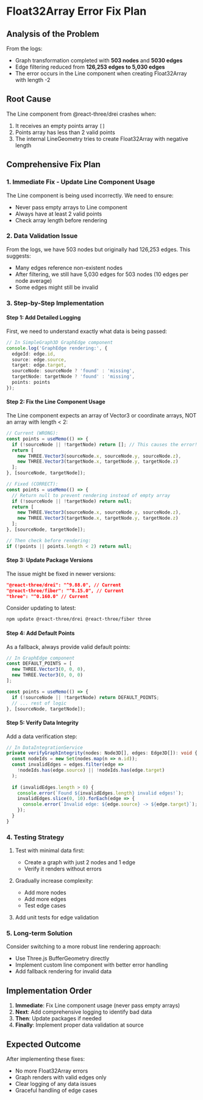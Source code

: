 # Float32Array Error Fix Plan

## Analysis of the Problem

From the logs:
- Graph transformation completed with **503 nodes** and **5030 edges**
- Edge filtering reduced from **126,253 edges to 5,030 edges**
- The error occurs in the Line component when creating Float32Array with length -2

## Root Cause

The Line component from @react-three/drei crashes when:
1. It receives an empty points array `[]`
2. Points array has less than 2 valid points
3. The internal LineGeometry tries to create Float32Array with negative length

## Comprehensive Fix Plan

### 1. Immediate Fix - Update Line Component Usage

The Line component is being used incorrectly. We need to ensure:
- Never pass empty arrays to Line component
- Always have at least 2 valid points
- Check array length before rendering

### 2. Data Validation Issue

From the logs, we have 503 nodes but originally had 126,253 edges. This suggests:
- Many edges reference non-existent nodes
- After filtering, we still have 5,030 edges for 503 nodes (10 edges per node average)
- Some edges might still be invalid

### 3. Step-by-Step Implementation

#### Step 1: Add Detailed Logging
First, we need to understand exactly what data is being passed:

```typescript
// In SimpleGraph3D GraphEdge component
console.log('GraphEdge rendering:', {
  edgeId: edge.id,
  source: edge.source,
  target: edge.target,
  sourceNode: sourceNode ? 'found' : 'missing',
  targetNode: targetNode ? 'found' : 'missing',
  points: points
});
```

#### Step 2: Fix the Line Component Usage
The Line component expects an array of Vector3 or coordinate arrays, NOT an array with length < 2:

```typescript
// Current (WRONG):
const points = useMemo(() => {
  if (!sourceNode || !targetNode) return []; // This causes the error!
  return [
    new THREE.Vector3(sourceNode.x, sourceNode.y, sourceNode.z),
    new THREE.Vector3(targetNode.x, targetNode.y, targetNode.z)
  ];
}, [sourceNode, targetNode]);

// Fixed (CORRECT):
const points = useMemo(() => {
  // Return null to prevent rendering instead of empty array
  if (!sourceNode || !targetNode) return null;
  return [
    new THREE.Vector3(sourceNode.x, sourceNode.y, sourceNode.z),
    new THREE.Vector3(targetNode.x, targetNode.y, targetNode.z)
  ];
}, [sourceNode, targetNode]);

// Then check before rendering:
if (!points || points.length < 2) return null;
```

#### Step 3: Update Package Versions
The issue might be fixed in newer versions:

```json
"@react-three/drei": "^9.88.0", // Current
"@react-three/fiber": "^8.15.0", // Current
"three": "^0.160.0" // Current
```

Consider updating to latest:
```bash
npm update @react-three/drei @react-three/fiber three
```

#### Step 4: Add Default Points
As a fallback, always provide valid default points:

```typescript
// In GraphEdge component
const DEFAULT_POINTS = [
  new THREE.Vector3(0, 0, 0),
  new THREE.Vector3(0, 0, 0)
];

const points = useMemo(() => {
  if (!sourceNode || !targetNode) return DEFAULT_POINTS;
  // ... rest of logic
}, [sourceNode, targetNode]);
```

#### Step 5: Verify Data Integrity
Add a data verification step:

```typescript
// In DataIntegrationService
private verifyGraphIntegrity(nodes: Node3D[], edges: Edge3D[]): void {
  const nodeIds = new Set(nodes.map(n => n.id));
  const invalidEdges = edges.filter(edge => 
    !nodeIds.has(edge.source) || !nodeIds.has(edge.target)
  );
  
  if (invalidEdges.length > 0) {
    console.error(`Found ${invalidEdges.length} invalid edges!`);
    invalidEdges.slice(0, 10).forEach(edge => {
      console.error(`Invalid edge: ${edge.source} -> ${edge.target}`);
    });
  }
}
```

### 4. Testing Strategy

1. Test with minimal data first:
   - Create a graph with just 2 nodes and 1 edge
   - Verify it renders without errors

2. Gradually increase complexity:
   - Add more nodes
   - Add more edges
   - Test edge cases

3. Add unit tests for edge validation

### 5. Long-term Solution

Consider switching to a more robust line rendering approach:
- Use Three.js BufferGeometry directly
- Implement custom line component with better error handling
- Add fallback rendering for invalid data

## Implementation Order

1. **Immediate**: Fix Line component usage (never pass empty arrays)
2. **Next**: Add comprehensive logging to identify bad data
3. **Then**: Update packages if needed
4. **Finally**: Implement proper data validation at source

## Expected Outcome

After implementing these fixes:
- No more Float32Array errors
- Graph renders with valid edges only
- Clear logging of any data issues
- Graceful handling of edge cases